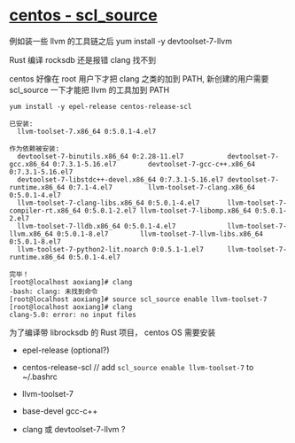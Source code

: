 # [centos - scl_source](2021/12/centos_clang_scl_source.md)

例如装一些 llvm 的工具链之后 yum install -y devtoolset-7-llvm

Rust 编译 rocksdb 还是报错 clang 找不到

centos 好像在 root 用户下才把 clang 之类的加到 PATH, 新创建的用户需要 scl_source 一下才能把 llvm 的工具加到 PATH


```
yum install -y epel-release centos-release-scl
```

```
已安装:
  llvm-toolset-7.x86_64 0:5.0.1-4.el7

作为依赖被安装:
  devtoolset-7-binutils.x86_64 0:2.28-11.el7           devtoolset-7-gcc.x86_64 0:7.3.1-5.16.el7        devtoolset-7-gcc-c++.x86_64 0:7.3.1-5.16.el7 
  devtoolset-7-libstdc++-devel.x86_64 0:7.3.1-5.16.el7 devtoolset-7-runtime.x86_64 0:7.1-4.el7         llvm-toolset-7-clang.x86_64 0:5.0.1-4.el7    
  llvm-toolset-7-clang-libs.x86_64 0:5.0.1-4.el7       llvm-toolset-7-compiler-rt.x86_64 0:5.0.1-2.el7 llvm-toolset-7-libomp.x86_64 0:5.0.1-2.el7   
  llvm-toolset-7-lldb.x86_64 0:5.0.1-4.el7             llvm-toolset-7-llvm.x86_64 0:5.0.1-8.el7        llvm-toolset-7-llvm-libs.x86_64 0:5.0.1-8.el7
  llvm-toolset-7-python2-lit.noarch 0:0.5.1-1.el7      llvm-toolset-7-runtime.x86_64 0:5.0.1-4.el7    

完毕！
[root@localhost aoxiang]# clang
-bash: clang: 未找到命令
[root@localhost aoxiang]# source scl_source enable llvm-toolset-7
[root@localhost aoxiang]# clang
clang-5.0: error: no input files
```

为了编译带 librocksdb 的 Rust 项目， centos OS 需要安装
- epel-release (optional?)
- centos-release-scl // add `scl_source enable llvm-toolset-7` to ~/.bashrc
- llvm-toolset-7
- base-devel gcc-c++


- clang 或 devtoolset-7-llvm ?

